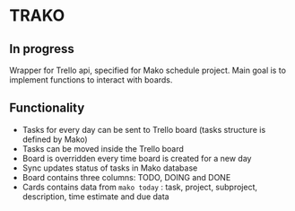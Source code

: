 # TRAKO

## In progress

Wrapper for Trello api, specified for Mako schedule project. Main goal is to implement functions to interact with boards. 

## Functionality
* Tasks for every day can be sent to Trello board (tasks structure is defined by Mako)
* Tasks can be moved inside the Trello board
* Board is overridden every time board is created for a new day
* Sync updates status of tasks in Mako database  
* Board contains three columns: TODO, DOING and DONE
* Cards contains data from `mako today` : task, project, subproject, description, time estimate and due data